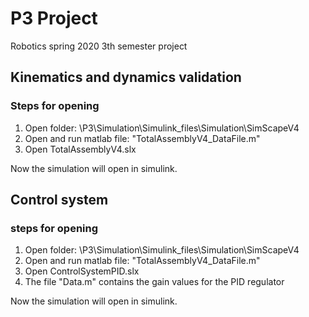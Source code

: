 # P3 Project
Robotics spring 2020 
3th semester project 

## Kinematics and dynamics validation
### Steps for opening
1. Open folder: \P3\Simulation\Simulink_files\Simulation\SimScapeV4
2. Open and run matlab file: "TotalAssemblyV4_DataFile.m"
3. Open TotalAssemblyV4.slx

Now the simulation will open in simulink.


## Control system
### steps for opening
1. Open folder: \P3\Simulation\Simulink_files\Simulation\SimScapeV4
2. Open and run matlab file: "TotalAssemblyV4_DataFile.m"
3. Open ControlSystemPID.slx
4. The file "Data.m" contains the gain values for the PID regulator

Now the simulation will open in simulink.


